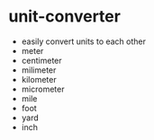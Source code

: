 # unit-converter
- easily convert units to each other
- meter
- centimeter
- milimeter
- kilometer
- micrometer
- mile
- foot
- yard
- inch
